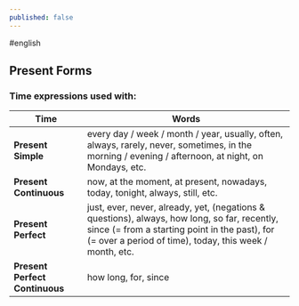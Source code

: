 ```yaml
---
published: false
---
```

\#english

## Present Forms

### Time expressions used with:

Time | Words
--- | ---
 **Present Simple**      			  | every day / week / month / year, usually, often, always, rarely, never, sometimes, in the morning / evening / afternoon, at night, on Mondays, etc. 
**Present Continuous**  			  | now, at the moment, at present, nowadays, today, tonight, always, still, etc.  
 **Present Perfect** 	  			  | just, ever, never, already, yet, (negations & questions), always, how long, so far, recently, since (= from a starting point in the past), for (= over a period of time), today, this week / month, etc.      
 **Present Perfect Continuous** 	  | how long, for, since      
